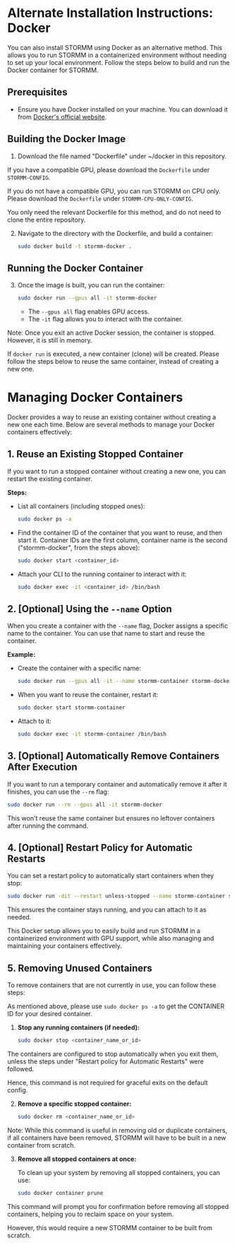 # Alternate Installation Instructions: Docker

You can also install STORMM using Docker as an alternative method. This allows you to run STORMM in
a containerized environment without needing to set up your local environment. 
Follow the steps below to build and run the Docker container for STORMM.

## Prerequisites

- Ensure you have Docker installed on your machine. 
You can download it from [Docker's official website](https://www.docker.com/get-started).

## Building the Docker Image

1. Download the file named "Dockerfile" under ~/docker in this repository.

If you have a compatible GPU, please download the ```Dockerfile``` under ```STORMM-CONFIG```.

If you do not have a compatible GPU, you can run STORMM on CPU only. Please download the
```Dockerfile``` under ```STORMM-CPU-ONLY-CONFIG```.

You only need the relevant Dockerfile for this method, and do not need to clone 
the entire repository.

2. Navigate to the directory with the Dockerfile, and build a container:

   ```bash
   sudo docker build -t stormm-docker .
   ```

## Running the Docker Container

3. Once the image is built, you can run the container:

   ```bash
   sudo docker run --gpus all -it stormm-docker
   ```
   - The `--gpus all` flag enables GPU access.
   - The `-it` flag allows you to interact with the container.

Note: Once you exit an active Docker session, the container is stopped.
However, it is still in memory. 

If ```docker run``` is executed, a new container (clone) will be created.
Please follow the steps below to reuse the same container, instead of creating a new one.

# Managing Docker Containers

Docker provides a way to reuse an existing container without creating a new one each time. 
Below are several methods to manage your Docker containers effectively:

## 1. Reuse an Existing Stopped Container

If you want to run a stopped container without creating a new one, you can restart 
the existing container.

**Steps:**
- List all containers (including stopped ones):

    ```bash
    sudo docker ps -a
    ```

- Find the container ID of the container that you want to reuse, and then start it. 
Container IDs are the first column, container name is the second
("stormm-docker", from the steps above):

    ```bash
    sudo docker start <container_id>
    ```

- Attach your CLI to the running container to interact with it:

    ```bash
    sudo docker exec -it <container_id> /bin/bash
    ```

## 2. [Optional] Using the `--name` Option

When you create a container with the `--name` flag, Docker assigns a specific name to the
container.  You can use that name to start and reuse the container.

**Example:**
- Create the container with a specific name:
    ```bash
    sudo docker run --gpus all -it --name stormm-container stormm-docker
    ```

- When you want to reuse the container, restart it:
    ```bash
    sudo docker start stormm-container
    ```

- Attach to it:
    ```bash
    sudo docker exec -it stormm-container /bin/bash
    ```

## 3. [Optional] Automatically Remove Containers After Execution

If you want to run a temporary container and automatically remove it after it finishes, you can
use the `--rm` flag:

```bash
sudo docker run --rm --gpus all -it stormm-docker
```

This won't reuse the same container but ensures no leftover containers after running the command.

## 4. [Optional] Restart Policy for Automatic Restarts
You can set a restart policy to automatically start containers when they stop:

```bash
sudo docker run -dit --restart unless-stopped --name stormm-container stormm-docker
```

This ensures the container stays running, and you can attach to it as needed.

This Docker setup allows you to easily build and run STORMM in a containerized environment with
GPU support, while also managing and maintaining your containers effectively.

## 5. Removing Unused Containers

To remove containers that are not currently in use, you can follow these steps:

As mentioned above, please use ```sudo docker ps -a``` to get the CONTAINER ID for
your desired container. 

1. **Stop any running containers (if needed):**
   ```bash
   sudo docker stop <container_name_or_id>
   ```

The containers are configured to stop automatically when you exit them, unless the steps under 
"Restart policy for Automatic Restarts" were followed.

Hence, this command is not required for graceful exits on the default config.

2. **Remove a specific stopped container:**

   ```bash
   sudo docker rm <container_name_or_id>
   ```

Note: While this command is useful in removing old or duplicate containers, if all containers
have been removed, STORMM will have to be built in a new container from scratch.

3. **Remove all stopped containers at once:**

   To clean up your system by removing all stopped containers, you can use:
   ```bash
   sudo docker container prune
   ```
This command will prompt you for confirmation before removing all stopped containers, 
helping you to reclaim space on your system.

However, this would require a new STORMM container to be built from scratch. 
